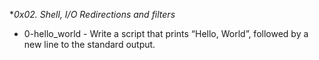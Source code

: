 **0x02. Shell, I/O Redirections and filters*

* 0-hello_world - Write a script that prints “Hello, World”, followed by a new line to the standard output.

